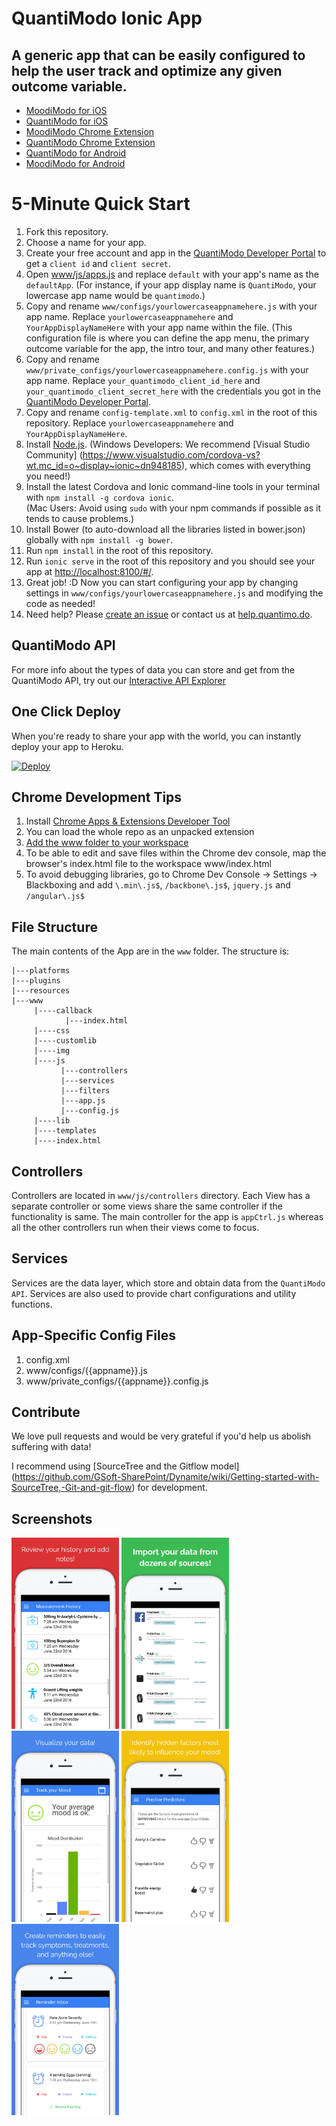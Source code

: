 # QuantiModo Ionic App

A generic app that can be easily configured to help the user track and optimize any given outcome variable.
-------

- [MoodiModo for iOS](https://itunes.apple.com/us/app/moodimodo/id1046797567?ls=1&mt=8)
- [QuantiModo for iOS](https://itunes.apple.com/us/app/quantimodo-life-tracker/id1115037060?mt=8)
- [MoodiModo Chrome Extension](https://Chrome.google.com/webstore/detail/moodimodo-mood-tracking-e/lncgjbhijecjdbdgeigfodmiimpmlelg)
- [QuantiModo Chrome Extension ](https://Chrome.google.com/webstore/detail/quantimodo-life-tracking/jioloifallegdkgjklafkkbniianjbgi)
- [QuantiModo for Android](https://play.google.com/store/apps/details?id=com.quantimodo.quantimodo)
- [MoodiModo for Android](https://play.google.com/store/apps/details?id=com.moodimodo)


# 5-Minute Quick Start
1. Fork this repository.
1. Choose a name for your app.  
1. Create your free account and app in the [QuantiModo Developer Portal](https://app.quantimo.do/api/v2/apps) to get a 
`client id` and `client secret`.
1. Open [www/js/apps.js](https://github.com/QuantiModo/quantimodo-android-chrome-ios-web-app/blob/develop/www/js/apps.js#L10) 
and replace `default` with your app's name as the `defaultApp`.  (For instance, if your app 
display name is `QuantiModo`, your lowercase app name would be `quantimodo`.)
1. Copy and rename `www/configs/yourlowercaseappnamehere.js` with your app name. Replace `yourlowercaseappnamehere` 
and `YourAppDisplayNameHere` with your app name within the file. 
(This configuration file is where you can define the app menu, the primary outcome variable for the app, the intro tour, 
and many other features.)
1. Copy and rename `www/private_configs/yourlowercaseappnamehere.config.js` with your app name. Replace 
    `your_quantimodo_client_id_here` and `your_quantimodo_client_secret_here` with the credentials you got in the 
    [QuantiModo Developer Portal](https://app.quantimo.do/api/v2/apps). 
1. Copy and rename `config-template.xml` to `config.xml` in the root of this repository.  Replace `yourlowercaseappnamehere` and `YourAppDisplayNameHere`.
1. Install [Node.js](http://nodejs.org/).  (Windows Developers: We recommend [Visual Studio Community]
(https://www.visualstudio.com/cordova-vs?wt.mc_id=o~display~ionic~dn948185), which comes with everything you need!)
1. Install the latest Cordova and Ionic command-line tools in your terminal with `npm install -g cordova ionic`.  
(Mac Users:  Avoid using `sudo` with your npm commands if possible as it tends to cause problems.)
1. Install Bower (to auto-download all the libraries listed in bower.json) globally with `npm install -g bower`.  
1. Run `npm install` in the root of this repository.
1. Run `ionic serve` in the root of this repository and you should see your app at 
[http://localhost:8100/#/](http://localhost:8100/#/).
1. Great job!  :D  Now you can start configuring your app by changing settings in 
`www/configs/yourlowercaseappnamehere.js` and modifying the code as needed!
1. Need help?  Please [create an issue](https://github.com/QuantiModo/quantimodo-android-chrome-ios-web-app/issues) 
or contact us at [help.quantimo.do](http://help.quantimo.do). 

## QuantiModo API
For more info about the types of data you can store and get from the QuantiModo API, try out our [Interactive API Explorer](https://app.quantimo.do/api/v2/account/api-explorer)

## One Click Deploy
When you're ready to share your app with the world, you can instantly deploy your app to Heroku. 

[![Deploy](https://www.herokucdn.com/deploy/button.svg)](https://heroku.com/deploy?template=https://github.com/QuantiModo/quantimodo-android-chrome-ios-web-app/)

## Chrome Development Tips
1. Install [Chrome Apps & Extensions Developer Tool](https://Chrome.google.com/webstore/detail/Chrome-apps-extensions-de/ohmmkhmmmpcnpikjeljgnaoabkaalbgc?utm_source=Chrome-ntp-icon)
1. You can load the whole repo as an unpacked extension
1. [Add the www folder to your workspace](https://developer.Chrome.com/devtools/docs/workspaces)
1. To be able to edit and save files within the Chrome dev console, map the browser's index.html file to the workspace www/index.html
1. To avoid debugging libraries, go to Chrome Dev Console -> Settings -> Blackboxing and add `\.min\.js$`, `/backbone\.js$`, `jquery.js` and `/angular\.js$`

## File Structure
The main contents of the App are in the `www` folder. The structure is:
```
|---platforms
|---plugins
|---resources
|---www
     |----callback
            |---index.html
     |----css
     |----customlib
     |----img
     |----js
           |---controllers
           |---services
           |---filters
           |---app.js
           |---config.js
     |----lib
     |----templates
     |----index.html
```

## Controllers
  Controllers are located in `www/js/controllers` directory. Each View has a separate controller or some views share 
  the same controller if the functionality is same.
  The main controller for the app is `appCtrl.js` whereas all the other controllers run when their views come to focus.
  
## Services
  Services are the data layer, which store and obtain data from the `QuantiModo API`.  Services are also used to provide chart configurations and utility functions. 

## App-Specific Config Files
1. config.xml
2. www/configs/{{appname}}.js
3. www/private_configs/{{appname}}.config.js

## Contribute

We love pull requests and would be very grateful if you'd help us abolish suffering with data!  

I recommend using 
[SourceTree and the Gitflow model] (https://github.com/GSoft-SharePoint/Dynamite/wiki/Getting-started-with-SourceTree,-Git-and-git-flow) 
for development.

## Screenshots 


<img src="https://raw.githubusercontent.com/QuantiModo/quantimodo-android-chrome-ios-web-app/develop/resources-shared/screenshots/5.5-inch%20(iPhone%206%2B)%20-%20History%20Screenshot%201.jpg" width="172">
<img src="https://github.com/QuantiModo/quantimodo-android-chrome-ios-web-app/blob/develop/resources-shared/screenshots/5.5-inch%20(iPhone%206+)%20-%20import%20data%20Screenshot%201.jpg" width="172">
<img src="https://github.com/QuantiModo/quantimodo-android-chrome-ios-web-app/blob/develop/resources-shared/screenshots/5.5-inch%20(iPhone%206+)%20-%20bar%20chart%20Screenshot%201.jpg" width="172">
<img src="https://github.com/QuantiModo/quantimodo-android-chrome-ios-web-app/blob/develop/resources-shared/screenshots/5.5-inch%20(iPhone%206+)%20-%20predictors%20Screenshot%201.jpg" width="172">
<img src="https://github.com/QuantiModo/quantimodo-android-chrome-ios-web-app/blob/develop/resources-shared/screenshots/5.5-inch%20(iPhone%206+)%20-%20reminder%20inbox%20Screenshot%201.jpg?" width="172">
